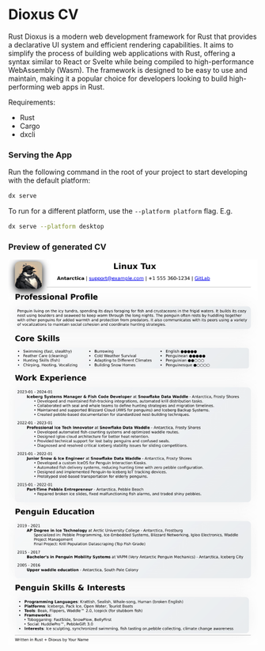 # Dioxus CV

Rust Dioxus is a modern web development framework for Rust that provides a declarative UI system and efficient rendering capabilities. It aims to simplify the process of building web applications with Rust, offering a syntax similar to React or Svelte while being compiled to high-performance WebAssembly (Wasm). The framework is designed to be easy to use and maintain, making it a popular choice for developers looking to build high-performing web apps in Rust.

Requirements:

- Rust
- Cargo
- dxcli

### Serving the App

Run the following command in the root of your project to start developing with the default platform:

```bash
dx serve
```

To run for a different platform, use the `--platform platform` flag. E.g.
```bash
dx serve --platform desktop
```

### Preview of generated CV

![CV](./CV_generated.png)
